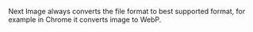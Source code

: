Next Image always converts the file format to best supported format, for example in Chrome it converts image to WebP.